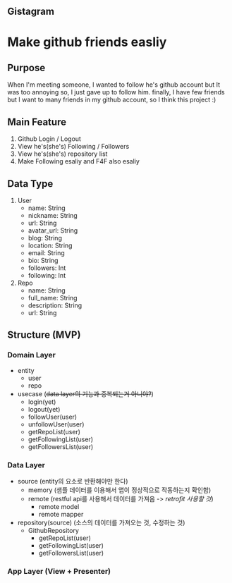 Gistagram
---------
Make github friends easliy
=========

## Purpose

When I'm meeting someone, I wanted to follow he's github account but It was too annoying so, I just gave up to follow him.
finally, I have few friends but I want to many friends in my github account, so I think this project :)

## Main Feature

1. Github Login / Logout
2. View he's(she's) Following / Followers
3. View he's(she's) repository list
4. Make Following esaliy and F4F also esaliy

## Data Type

1. User
    - name: String
    - nickname: String
    - url: String
    - avatar_url: String
    - blog: String
    - location: String
    - email: String
    - bio: String
    - followers: Int
    - following: Int
2. Repo
    - name: String
    - full_name: String
    - description: String
    - url: String

## Structure (MVP)

### Domain Layer
- entity
    - user
    - repo
- usecase (~~data layer의 기능과 중복되는거 아니야?~~)
    - login(yet)
    - logout(yet)
    - followUser(user)
    - unfollowUser(user)
    - getRepoList(user)
    - getFollowingList(user)
    - getFollowersList(user)

### Data Layer
- source (entity의 요소로 반환해야만 한다)
    - memory (샘플 데이터를 이용해서 앱이 정상적으로 작동하는지 확인함)
    - remote (restful api를 사용해서 데이터를 가져옴 -> *retrofit 사용할 것*)
        - remote model
        - remote mapper
- repository(source) (소스의 데이터를 가져오는 것, 수정하는 것)
    - GithubRepository
        - getRepoList(user)
        - getFollowingList(user)
        - getFollowersList(user)

### App Layer (View + Presenter)